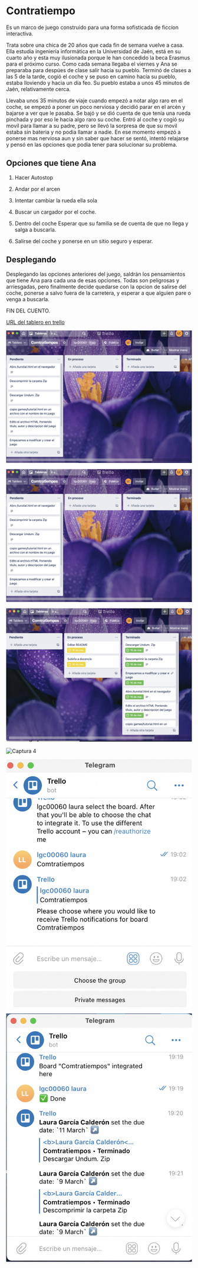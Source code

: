 # Contratiempo

Es un marco de juego construido para una forma sofisticada de ficcíon interactiva.

Trata sobre una chica de 20 años que cada fin de semana vuelve a casa. Ella estudia ingeniería informática en la Universidad de Jaén, está en su cuarto año y esta muy ilusionada porque le han concedido la beca Erasmus para el próximo curso. Como cada semana
llegaba el viernes y Ana se preparaba para despúes de clase salir hacia su pueblo.
Terminó de clases a las 5 de la tarde, cogió el coche y se puso en camino hacía su pueblo,
estaba lloviendo y hacia un día feo. Su pueblo estaba a unos 45 minutos de Jaén, relativamente cerca.

Llevaba unos 35 minutos de viaje cuando empezó a notar algo raro en el coche, se empezó a poner un poco nerviosa y decidió parar en el arcén y bajarse a ver que le pasaba.
Se bajó y se dió cuenta de que tenía una rueda pinchada y por eso le hacía algo raro su coche.
Entró al coche y cogió su movíl para llamar a su padre, pero se llevó la sorpresa de que su movil estaba sin bateria y no podia llamar a nadie. En ese momento empezó a ponerse mas nerviosa aun y sin saber que hacer se sentó, intentó relajarse y pensó en las opciones que podia tener para solucionar su problema.



## Opciones que tiene Ana

1. Hacer Autostop

2. Andar por el arcen

3. Intentar cambiar la rueda ella sola

4. Buscar un cargador por el coche.

5. Dentro del coche Esperar que su familia se de cuenta de que no llega y salga a buscarla.

6. Salirse del coche y ponerse en un sitio seguro y esperar.


## Desplegando


Desplegando las opciones anteriores del juego, saldrán los pensamientos que tiene Ana para cada una de esas opciones. Todas son peligrosas y arriesgadas, pero finalmente decide quedarse con la opcion de salirse del coche, ponerse a salvo fuera de la carretera, y esperar a que alguien pare o venga a buscarla.

FIN DEL CUENTO.

[URL del tablero en trello](https://trello.com/b/0BBZdA5z/comtratiempos)

![Captura 1](https://github.com/UJA-Desarrollo-Agil/dagil-2021-pr2-lgc00060/blob/master/games/media/img/captura%201.png)

![Captura 2](https://github.com/UJA-Desarrollo-Agil/dagil-2021-pr2-lgc00060/blob/master/games/media/img/captura%201.png)

![Captura 3](https://github.com/UJA-Desarrollo-Agil/dagil-2021-pr2-lgc00060/blob/master/games/media/img/captura%203.png)

![Captura 4](https://github.com/UJA-Desarrollo-Agil/dagil-2021-pr2-lgc00060/blob/master/games/media/img/captura%204.png)

![Captura 5](https://github.com/UJA-Desarrollo-Agil/dagil-2021-pr2-lgc00060/blob/master/games/media/img/captura%205.png)

![Captura 6](https://github.com/UJA-Desarrollo-Agil/dagil-2021-pr2-lgc00060/blob/master/games/media/img/captura%206.png)

